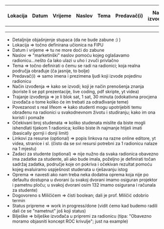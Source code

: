 | Lokacija  | Datum  | Vrijeme  | Naslov  | Tema  | Predavač(i)  | Način izvođenja | Trajanje izvođenja   | Povezanost s real lifeom  | Očekivani broj studenata | Linkovi za resurse | Zadaci za studente  | Oprema  | Dogovoreno s Miličićem    | Status pripreme | Bilješke  |
|-----------|--------|----------|---------|-------|--------------|-----------------|----------------------|---------------------------|--------------------------|--------------------|---------------------|---------|---------------------------|-----------------|-----------|
|           |        |          |         |       |              |                 |                      |                           |                    |                     |         |                           |                 |           |
|           |        |          |         |       |              |                 |                      |                           |                    |                     |         |                           |                 |           |
|           |        |          |         |       |              |                 |                      |                           |                    |                     |         |                           |                 |           |



- Detaljnije objašnjenje stupaca (da ne bude zabune :) )
- Lokacija => točno definirana učionica na FIPU
- Datum i vrijeme => tu ne more doći do zabune
- Naslov => "marketinški" naslov pomoću kojeg oglašavamo radionicu...nešto ča lako ulazi u uho i zvuči privlačno
- Tema => točno definirati o čemu se radi na radionici; koja realna područja obrađuje (ča jasnije, to bolje)
- Predavač(i) => samo imena i prezimena ljudi koji izvode pojedinu radionicu
- Način izvođenja => kako se izvodi; koji je način prenošenja znanja (koriste li se ppt prezentacije, live coding, pdf skripte, yt videa)
- Trajanje izvođenja => je li blok sat, 1 sat, 30 minuta (odokativna procjena izvođača o tome koliko će im trebati za odrađivanje teme)
- Povezanost s real lifeom => kako studenti mogu upotrijebiti temu obrađenu na radionici u svakodnevnom životu i studiranju; kako im ona koristi i pomaže
- Očekivani broj studenata => koliko studenata mislite da biste mogli ishendlati tijekom 1 radionica; koliko biste ih najmanje htijeli imati (basically gornji i donji limit)
- Linkovi za resurse (optional) => popis linkova na razne online editore, yt videa, stranice i sl. (čisto da se svi resursi potrebni za 1 radionicu nalaze na 1 mjestu)
- Zadaci za studente (optional) => nije nužno da svaka radionica obavezno ima zadatke za studente, ali ako bude imala, poželjno je definirati točan sadržaj zadatka, područje koje on pokriva i očekivan rezultat pomoću kojeg evaluiramo uspješnost studenata u rješavanju istog
- Oprema => navesti ako nam treba neka dodatna oprema koja nije po defaultu dostupna u dvorani (u svakoj dvorani imamo osiguran projektor i pametnu ploču; u svakoj dvorani osim 132 imamo osigurana i računala za studente)
- Dogovoreno s Miličićem => čisti boolean; dali je prof. Miličić odobrio termin
- Status pripreme => work in progress/done (vidit ćemo kad budemo radili dali će se "nametnut" još koji status)
- Bilješke => bilješke izvođača u pripremi za radionicu (tipa: "Obavezno moramo objasniti koncept ROC krivulje"; just na example)
